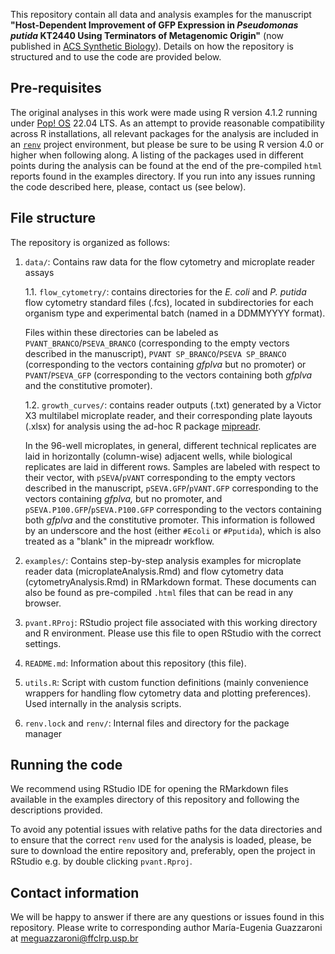 This repository contain all data and analysis examples for the manuscript **"Host-Dependent Improvement of GFP Expression in *Pseudomonas putida* KT2440 Using Terminators of Metagenomic Origin"** (now published in [ACS Synthetic Biology]( https://doi.org/10.1021/acssynbio.3c00098)). Details on how the repository is structured and to use the code are provided below.

## Pre-requisites

The original analyses in this work were made using R version 4.1.2 running under [Pop! OS](https://pop.system76.com/) 22.04 LTS. As an attempt to provide reasonable compatibility across R installations, all relevant packages for the analysis are included in an [`renv`](https://rstudio.github.io/renv/articles/renv.html) project environment, but please be sure to be using R version 4.0 or higher when following along. A listing of the packages used in different points during the analysis can be found at the end of the pre-compiled `html` reports found in the examples directory. If you run into any issues running the code described here, please, contact us (see below).

## File structure

The repository is organized as follows:

1.  `data/`: Contains raw data for the flow cytometry and microplate reader assays

    1.1. `flow_cytometry/`: contains directories for the *E. coli* and *P. putida* flow cytometry standard files (.fcs), located in subdirectories for each organism type and experimental batch (named in a DDMMYYYY format).

    Files within these directories can be labeled as `PVANT_BRANCO`/`PSEVA_BRANCO` (corresponding to the empty vectors described in the manuscript), `PVANT SP_BRANCO`/`PSEVA SP_BRANCO` (corresponding to the vectors containing *gfplva* but no promoter) or `PVANT`/`PSEVA_GFP` (corresponding to the vectors containing both *gfplva* and the constitutive promoter).

    1.2. `growth_curves/`: contains reader outputs (.txt) generated by a Victor X3 multilabel microplate reader, and their corresponding plate layouts (.xlsx) for analysis using the ad-hoc R package [mipreadr](github.com/viana-guilherme/mipreadr).

    In the 96-well microplates, in general, different technical replicates are laid in horizontally (column-wise) adjacent wells, while biological replicates are laid in different rows. Samples are labeled with respect to their vector, with `pSEVA`/`pVANT` corresponding to the empty vectors described in the manuscript, `pSEVA.GFP`/`pVANT.GFP` corresponding to the vectors containing *gfplva,* but no promoter, and `pSEVA.P100.GFP`/`pSEVA.P100.GFP` corresponding to the vectors containing both *gfplva* and the constitutive promoter. This information is followed by an underscore and the host (either `#Ecoli` or `#Pputida`), which is also treated as a "blank" in the mipreadr workflow.

2.  `examples/`: Contains step-by-step analysis examples for microplate reader data (microplateAnalysis.Rmd) and flow cytometry data (cytometryAnalysis.Rmd) in RMarkdown format. These documents can also be found as pre-compiled `.html` files that can be read in any browser.

3.  `pvant.RProj`: RStudio project file associated with this working directory and R environment. Please use this file to open RStudio with the correct settings.

4.  `README.md`: Information about this repository (this file).

5.  `utils.R`: Script with custom function definitions (mainly convenience wrappers for handling flow cytometry data and plotting preferences). Used internally in the analysis scripts.

6.  `renv.lock` and `renv/`: Internal files and directory for the package manager

## Running the code

We recommend using RStudio IDE for opening the RMarkdown files available in the examples directory of this repository and following the descriptions provided.

To avoid any potential issues with relative paths for the data directories and to ensure that the correct `renv` used for the analysis is loaded, please, be sure to download the entire repository and, preferably, open the project in RStudio e.g. by double clicking `pvant.Rproj`.

## Contact information

We will be happy to answer if there are any questions or issues found in this repository. Please write to corresponding author María-Eugenia Guazzaroni at [meguazzaroni\@ffclrp.usp.br](mailto:meguazzaroni@ffclrp.usp.br)
